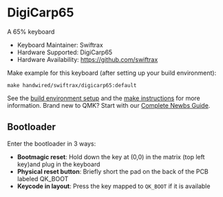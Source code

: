 # DigiCarp65

A 65% keyboard

* Keyboard Maintainer: Swiftrax
* Hardware Supported: DigiCarp65
* Hardware Availability: https://github.com/swiftrax

Make example for this keyboard (after setting up your build environment):

    make handwired/swiftrax/digicarp65:default

See the [build environment setup](https://docs.qmk.fm/#/getting_started_build_tools) and the [make instructions](https://docs.qmk.fm/#/getting_started_make_guide) for more information. Brand new to QMK? Start with our [Complete Newbs Guide](https://docs.qmk.fm/#/newbs).

## Bootloader

Enter the bootloader in 3 ways:

* **Bootmagic reset**: Hold down the key at (0,0) in the matrix (top left key)and plug in the keyboard
* **Physical reset button**: Briefly short the pad on the back of the PCB labeled QK_BOOT
* **Keycode in layout**: Press the key mapped to `QK_BOOT` if it is available
